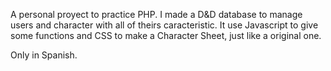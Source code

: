 A personal proyect to practice PHP. I made a D&D database to manage users and character with all of theirs caracteristic. It use Javascript to give some functions and CSS to make a Character Sheet, just like a original one.

Only in Spanish.
